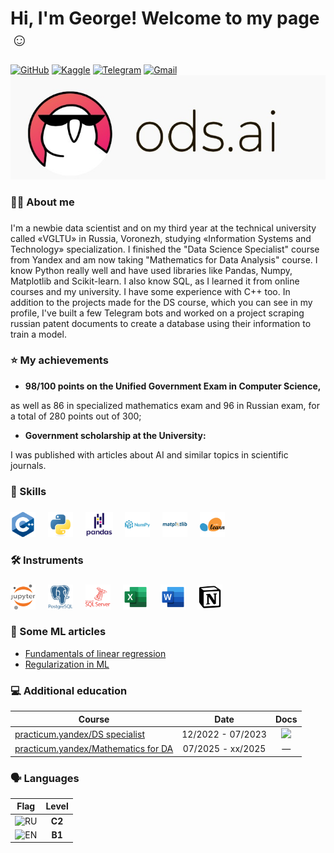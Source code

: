 <h1 align="left">Hi, I'm George! Welcome to my page ☺️</h1>

###

[![GitHub](https://img.shields.io/badge/github-%23121011.svg?style=for-the-badge&logo=github&logoColor=white)](https://github.com/gorop51)
[![Kaggle](https://img.shields.io/badge/Kaggle-035a7d?style=for-the-badge&logo=kaggle&logoColor=white)]()
[![Telegram](https://img.shields.io/badge/Telegram-2CA5E0?style=for-the-badge&logo=telegram&logoColor=white)]()
[![Gmail](https://img.shields.io/badge/Gmail-D14836?style=for-the-badge&logo=gmail&logoColor=white)](https://mail.google.com/mail/?view=cm&fs=1&to=rab.georgespesivtsev@gmail.com&su=from-github)
<img src="icons/ods-ai.jpg" alt="notion logo"  />

###

<h3 align="left">👩‍💻 About me</h3>

###

<p align="left">I'm a newbie data scientist and on my third year at the technical university called «VGLTU» in Russia, Voronezh, studying «Information Systems and Technology» specialization. I finished the "Data Science Specialist" course from Yandex and am now taking "Mathematics for Data Analysis" course. I know Python really well and have used libraries like Pandas, Numpy, Matplotlib and Scikit-learn. I also know SQL, as I learned it from online courses and my university. I have some experience with C++ too. In addition to the projects made for the DS course, which you can see in my profile, I've built a few Telegram bots and worked on a project scraping russian patent documents to create a database using their information to train a model.</p>

###

<h3 align="left">⭐ My achievements</h3>

-  **98/100 points on the Unified Government Exam in Computer Science,**
<p>as well as 86 in specialized mathematics exam and 96 in Russian exam, for a total of 280 points out of 300;</p>

- **Government scholarship at the University:**
<p>I was published with articles about AI and similar topics in scientific journals.</p>

###

<h3 align="left">🧠 Skills</h3>

###

<div align="left">
  <img src="https://github.com/devicons/devicon/blob/v2.17.0/icons/cplusplus/cplusplus-original.svg" height="40" alt="c++ logo"  />
  <img width="12" />
  <img src="https://github.com/devicons/devicon/blob/v2.17.0/icons/python/python-original.svg" height="40" alt="python logo"  />
  <img width="12" />
  <img src="icons/pandas-original-wordmark.jpg" height="40" alt="pandas logo"  />
  <img width="12" />
  <img src="https://github.com/devicons/devicon/blob/v2.17.0/icons/numpy/numpy-plain-wordmark.svg" height="40" alt="numpy logo"  />
  <img width="12" />
  <img src="https://github.com/devicons/devicon/blob/v2.17.0/icons/matplotlib/matplotlib-original-wordmark.svg" height="40" alt="matplotlib logo"  />
  <img width="12" />
  <img src="https://github.com/devicons/devicon/blob/v2.17.0/icons/scikitlearn/scikitlearn-original.svg" height="40" alt="scikitlearn logo"  />
  <img width="12" />
</div>

###

<h3 align="left">🛠 Instruments</h3>

###

<div align="left">
  <img src="https://github.com/devicons/devicon/blob/v2.17.0/icons/jupyter/jupyter-original-wordmark.svg" height="40" alt="jupyter logo"  />
  <img width="12" />
  <img src="https://github.com/devicons/devicon/blob/v2.17.0/icons/postgresql/postgresql-plain-wordmark.svg" height="40" alt="p-sql logo"  />
  <img width="12" />
  <img src="https://github.com/devicons/devicon/blob/v2.17.0/icons/microsoftsqlserver/microsoftsqlserver-plain-wordmark.svg" height="40" alt="m-sql logo"  />
  <img width="12" />
  <img src="icons/excel.svg" height="40" alt="excel logo"  />
  <img width="12" />
  <img src="icons/word.svg" height="40" alt="word logo"  />
  <img width="12" />
  <img src="https://github.com/devicons/devicon/blob/v2.17.0/icons/notion/notion-original.svg" height="40" alt="notion logo"  />
  <img width="12" />
</div>

###

<h3 align="left">📕 Some ML articles </h3>

- [Fundamentals of linear regression](https://1drv.ms/w/c/480492ce6d44c9a7/EQA2X_-46zNJvW6sZkZnhoIBBZNwnjuMjZPWWZQu0arF0Q?e=IH8tBs)
- [Regularization in ML](https://1drv.ms/w/c/480492ce6d44c9a7/EW4-2dO6a4ROkN_Df2VFlsYBRz1GaVcSEzXv6SXRo83_IQ?e=LikNIC)

### 💻 Additional education

| Course                                                          | Date              | Docs |
| ----------------------------------------------------------------| :---------------: | :--: |
| [practicum.yandex/DS specialist](https://practicum.yandex.ru/data-scientist)                      | 12/2022 - 07/2023 | [![](https://img.icons8.com/?size=15&id=98Pzb3JNQAry&format=png&color=000000)](https://drive.google.com/file/d/1D4aA7iWT4cP5keR1YqlWcvSboyBBUpVi/view?usp=sharing)|
| [practicum.yandex/Mathematics for DA](https://practicum.yandex.ru/math-for-da-ds/)                 | 07/2025 - xx/2025 | — |

### 🗣 Languages

| Flag | Level             |
| :--: | :---------------: |
| ![RU](https://img.icons8.com/?size=25&id=15528&format=png&color=000000)| **C2** |
| ![EN](https://img.icons8.com/?size=25&id=15534&format=png&color=000000)| **B1** |
